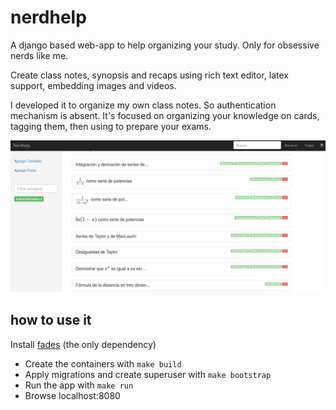 # nerdhelp

A django based web-app to help organizing your study. Only for obsessive nerds like me.

Create class notes, synopsis and recaps using rich text editor, latex support, embedding images and videos.

I developed it to organize my own class notes. So authentication mechanism is absent.
It's focused on organizing your knowledge on cards, tagging them, then using to prepare your exams.

![screenshot_1!](overview_1.png)

## how to use it

Install [fades](https://github.com/PyAr/fades) (the only dependency)

- Create the containers with `make build`
- Apply migrations and create superuser with `make bootstrap`
- Run the app with `make run`
- Browse localhost:8080
